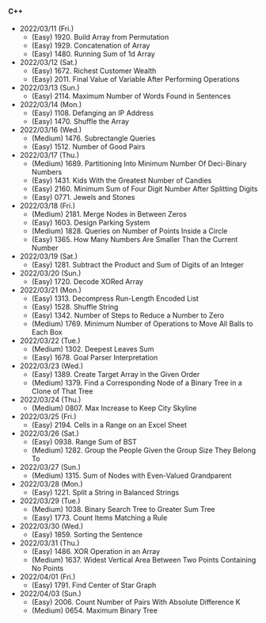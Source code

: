 #### C++

* 2022/03/11 (Fri.)
	* (Easy)   1920. Build Array from Permutation
	* (Easy)   1929. Concatenation of Array
	* (Easy)   1480. Running Sum of 1d Array
* 2022/03/12 (Sat.)
	* (Easy)   1672. Richest Customer Wealth
	* (Easy)   2011. Final Value of Variable After Performing Operations
* 2022/03/13 (Sun.)
	* (Easy)   2114. Maximum Number of Words Found in Sentences
* 2022/03/14 (Mon.)
	* (Easy)   1108. Defanging an IP Address
	* (Easy)   1470. Shuffle the Array
* 2022/03/16 (Wed.)
	* (Medium) 1476. Subrectangle Queries
	* (Easy)   1512. Number of Good Pairs
* 2022/03/17 (Thu.)
	* (Medium) 1689. Partitioning Into Minimum Number Of Deci-Binary Numbers
	* (Easy)   1431. Kids With the Greatest Number of Candies
	* (Easy)   2160. Minimum Sum of Four Digit Number After Splitting Digits
	* (Easy)   0771. Jewels and Stones
* 2022/03/18 (Fri.)
	* (Medium) 2181. Merge Nodes in Between Zeros
	* (Easy)   1603. Design Parking System
	* (Medium) 1828. Queries on Number of Points Inside a Circle
	* (Easy)   1365. How Many Numbers Are Smaller Than the Current Number
* 2022/03/19 (Sat.)
	* (Easy)   1281. Subtract the Product and Sum of Digits of an Integer
* 2022/03/20 (Sun.)
	* (Easy)   1720. Decode XORed Array
* 2022/03/21 (Mon.)
	* (Easy)   1313. Decompress Run-Length Encoded List
	* (Easy)   1528. Shuffle String
	* (Easy)   1342. Number of Steps to Reduce a Number to Zero
	* (Medium) 1769. Minimum Number of Operations to Move All Balls to Each Box
* 2022/03/22 (Tue.)
	* (Medium) 1302. Deepest Leaves Sum
	* (Easy)   1678. Goal Parser Interpretation
* 2022/03/23 (Wed.)
	* (Easy)   1389. Create Target Array in the Given Order
	* (Medium) 1379. Find a Corresponding Node of a Binary Tree in a Clone of That Tree
* 2022/03/24 (Thu.)
	* (Medium) 0807. Max Increase to Keep City Skyline
* 2022/03/25 (Fri.)
	* (Easy)   2194. Cells in a Range on an Excel Sheet
* 2022/03/26 (Sat.)
	* (Easy)   0938. Range Sum of BST
	* (Medium) 1282. Group the People Given the Group Size They Belong To
* 2022/03/27 (Sun.)
	* (Medium) 1315. Sum of Nodes with Even-Valued Grandparent
* 2022/03/28 (Mon.)
	* (Easy)   1221. Split a String in Balanced Strings
* 2022/03/29 (Tue.)
	* (Medium) 1038. Binary Search Tree to Greater Sum Tree
	* (Easy)   1773. Count Items Matching a Rule
* 2022/03/30 (Wed.)
	* (Easy)   1859. Sorting the Sentence
* 2022/03/31 (Thu.)
	* (Easy)   1486. XOR Operation in an Array
	* (Medium) 1637. Widest Vertical Area Between Two Points Containing No Points
* 2022/04/01 (Fri.)
	* (Easy)   1791. Find Center of Star Graph
* 2022/04/03 (Sun.)
	* (Easy)   2006. Count Number of Pairs With Absolute Difference K
	* (Medium) 0654. Maximum Binary Tree


